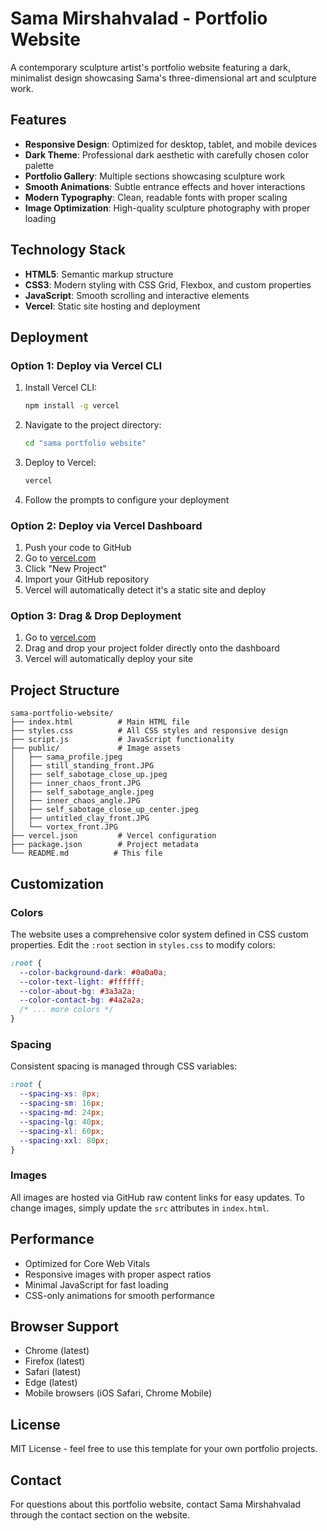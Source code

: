 # Sama Mirshahvalad - Portfolio Website

A contemporary sculpture artist's portfolio website featuring a dark, minimalist design showcasing Sama's three-dimensional art and sculpture work.

## Features

- **Responsive Design**: Optimized for desktop, tablet, and mobile devices
- **Dark Theme**: Professional dark aesthetic with carefully chosen color palette
- **Portfolio Gallery**: Multiple sections showcasing sculpture work
- **Smooth Animations**: Subtle entrance effects and hover interactions
- **Modern Typography**: Clean, readable fonts with proper scaling
- **Image Optimization**: High-quality sculpture photography with proper loading

## Technology Stack

- **HTML5**: Semantic markup structure
- **CSS3**: Modern styling with CSS Grid, Flexbox, and custom properties
- **JavaScript**: Smooth scrolling and interactive elements
- **Vercel**: Static site hosting and deployment

## Deployment

### Option 1: Deploy via Vercel CLI

1. Install Vercel CLI:
   ```bash
   npm install -g vercel
   ```

2. Navigate to the project directory:
   ```bash
   cd "sama portfolio website"
   ```

3. Deploy to Vercel:
   ```bash
   vercel
   ```

4. Follow the prompts to configure your deployment

### Option 2: Deploy via Vercel Dashboard

1. Push your code to GitHub
2. Go to [vercel.com](https://vercel.com)
3. Click "New Project"
4. Import your GitHub repository
5. Vercel will automatically detect it's a static site and deploy

### Option 3: Drag & Drop Deployment

1. Go to [vercel.com](https://vercel.com)
2. Drag and drop your project folder directly onto the dashboard
3. Vercel will automatically deploy your site

## Project Structure

```
sama-portfolio-website/
├── index.html          # Main HTML file
├── styles.css          # All CSS styles and responsive design
├── script.js           # JavaScript functionality
├── public/             # Image assets
│   ├── sama_profile.jpeg
│   ├── still_standing_front.JPG
│   ├── self_sabotage_close_up.jpeg
│   ├── inner_chaos_front.JPG
│   ├── self_sabotage_angle.jpeg
│   ├── inner_chaos_angle.JPG
│   ├── self_sabotage_close_up_center.jpeg
│   ├── untitled_clay_front.JPG
│   └── vortex_front.JPG
├── vercel.json         # Vercel configuration
├── package.json        # Project metadata
└── README.md          # This file
```

## Customization

### Colors
The website uses a comprehensive color system defined in CSS custom properties. Edit the `:root` section in `styles.css` to modify colors:

```css
:root {
  --color-background-dark: #0a0a0a;
  --color-text-light: #ffffff;
  --color-about-bg: #3a3a2a;
  --color-contact-bg: #4a2a2a;
  /* ... more colors */
}
```

### Spacing
Consistent spacing is managed through CSS variables:

```css
:root {
  --spacing-xs: 8px;
  --spacing-sm: 16px;
  --spacing-md: 24px;
  --spacing-lg: 40px;
  --spacing-xl: 60px;
  --spacing-xxl: 80px;
}
```

### Images
All images are hosted via GitHub raw content links for easy updates. To change images, simply update the `src` attributes in `index.html`.

## Performance

- Optimized for Core Web Vitals
- Responsive images with proper aspect ratios
- Minimal JavaScript for fast loading
- CSS-only animations for smooth performance

## Browser Support

- Chrome (latest)
- Firefox (latest)
- Safari (latest)
- Edge (latest)
- Mobile browsers (iOS Safari, Chrome Mobile)

## License

MIT License - feel free to use this template for your own portfolio projects.

## Contact

For questions about this portfolio website, contact Sama Mirshahvalad through the contact section on the website.